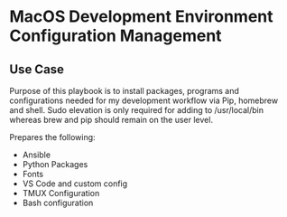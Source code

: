 # MacOS Development Environment Configuration Management

## Use Case
Purpose of this playbook is to install packages, programs and configurations needed for my development workflow via Pip, homebrew and shell. Sudo elevation is only required for adding to /usr/local/bin whereas brew and pip should remain on the user level.

Prepares the following:
- Ansible
- Python Packages
- Fonts
- VS Code and custom config
- TMUX Configuration 
- Bash configuration


